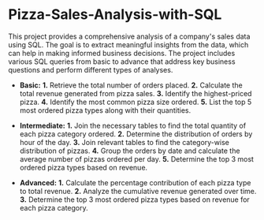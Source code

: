 # Pizza-Sales-Analysis-with-SQL
This project provides a comprehensive analysis of a company's sales data using SQL. The goal is to extract meaningful insights from the data, which can help in making informed business decisions. The project includes various SQL queries from basic to advance that address key business questions and perform different types of analyses.
 
- **Basic:**
**1.** Retrieve the total number of orders placed.
**2.** Calculate the total revenue generated from pizza sales.
**3.** Identify the highest-priced pizza.
**4.** Identify the most common pizza size ordered.
**5.** List the top 5 most ordered pizza types along with their quantities.


- **Intermediate:**
**1.** Join the necessary tables to find the total quantity of each pizza category ordered.
**2.** Determine the distribution of orders by hour of the day.
**3.** Join relevant tables to find the category-wise distribution of pizzas.
**4.** Group the orders by date and calculate the average number of pizzas ordered per day.
**5.** Determine the top 3 most ordered pizza types based on revenue.

- **Advanced:**
**1.** Calculate the percentage contribution of each pizza type to total revenue.
**2.** Analyze the cumulative revenue generated over time.
**3.** Determine the top 3 most ordered pizza types based on revenue for each pizza category.

